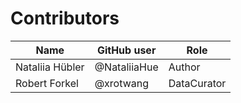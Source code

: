 # Contributors

Name | GitHub user | Role
--- | --- | ---
Nataliia Hübler | @NataliiaHue | Author
Robert Forkel | @xrotwang | DataCurator

